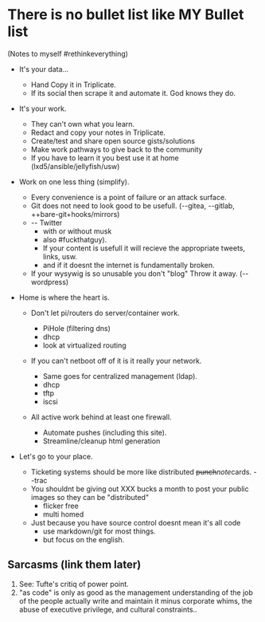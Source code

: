 # There is no bullet list like MY Bullet list

(Notes to myself #rethinkeverything)

* It's your data...
  * Hand Copy it in Triplicate.
  * If its social then scrape it and automate it. God knows they do.
* It's your work.
    * They can't own what you learn.
    * Redact and copy your notes in Triplicate.
    * Create/test and share open source gists/solutions
    * Make work pathways to give back to the community
    * If you have to learn it you best use it at home (lxd5/ansible/jellyfish/usw)

* Work on one less thing (simplify).
    * Every convenience is a point of failure or an attack surface.
    * Git does not need to look good to be usefull. (--gitea, --gitlab, ++bare-git+hooks/mirrors)
    * -- Twitter
        * with or without musk
        * also #fuckthatguy).
        * If your content is usefull it will recieve the appropriate tweets, links, usw.
        * and if it doesnt the internet is fundamentally broken.
    * If your wysywig is so unusable you don't "blog" Throw it away. (--wordpress)  

* Home is where the heart is.
  * Don't let pi/routers do server/container work.
    * PiHole (filtering dns)
    * dhcp
    * look at virtualized routing

  * If you can't netboot off of it is it really your network.
    * Same goes for centralized management (ldap).
    * dhcp
    * tftp
    * iscsi
 
  * All active work behind at least one firewall.
    * Automate pushes (including this site).
    * Streamline/cleanup html generation

* Let's go to your place.
    * Ticketing systems should be more like distributed <del>punch</del><i>note</i>cards. --trac
    * You shouldnt be giving out XXX bucks a month to post your public images so they can be "distributed"
        * flicker free
        * multi homed
    * Just because you have source control doesnt mean it's all code 
        * use markdown/git for most things.
        * but focus on the english.

## Sarcasms (link them later)

1. See: Tufte's critiq of power point.
2. "as code" is only as good as the management understanding of the job of the people actually write and maintain it minus corporate whims, the abuse of executive privilege, and cultural constraints..
